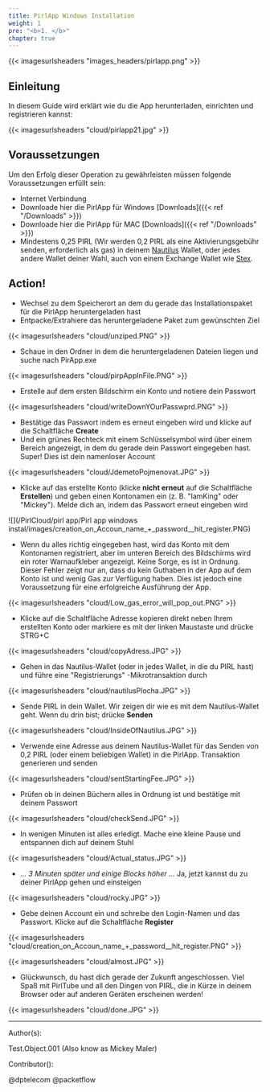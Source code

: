 ```yaml
---
title: PirlApp Windows Installation
weight: 1
pre: "<b>1. </b>"
chapter: true
---
```


{{< imagesurlsheaders "images_headers/pirlapp.png" >}}

## Einleitung

In diesem Guide wird erklärt wie du die App herunterladen, einrichten und registrieren kannst:

{{< imagesurlsheaders "cloud/pirlapp21.jpg" >}}

## Voraussetzungen

Um den Erfolg dieser Operation zu gewährleisten müssen folgende Voraussetzungen erfüllt sein:

* Internet Verbindung
* Downloade hier die PirlApp für Windows [Downloads]({{< ref "/Downloads" >}})
* Downloade hier die PirlApp für MAC [Downloads]({{< ref "/Downloads" >}})
* Mindestens 0,25 PIRL (Wir werden 0,2 PIRL als eine Aktivierungsgebühr senden, erforderlich als gas) in deinem [Nautilus](https://pirl.io/en/nautilus-wallet/) Wallet, oder jedes andere Wallet deiner Wahl, auch von einem Exchange Wallet wie [Stex](https://www.stex.com).

## Action!

* Wechsel zu dem Speicherort an dem du gerade das Installationspaket für die PirlApp heruntergeladen hast
* Entpacke/Extrahiere das heruntergeladene Paket zum gewünschten Ziel

{{< imagesurlsheaders "cloud/unziped.PNG"  >}}

* Schaue in den Ordner in dem die heruntergeladenen Dateien liegen und suche nach PirApp.exe

{{< imagesurlsheaders "cloud/pirpAppInFile.PNG"  >}}

* Erstelle auf dem ersten Bildschirm ein Konto und notiere dein Passwort

{{< imagesurlsheaders "cloud/writeDownYOurPasswprd.PNG"  >}}

* Bestätige das Passwort indem es erneut eingeben wird und klicke auf die Schaltfläche **Create**
* Und ein grünes Rechteck mit einem Schlüsselsymbol wird über einem Bereich angezeigt, in dem du gerade dein Passwort eingegeben hast. Super! Dies ist dein namenloser Account

{{< imagesurlsheaders "cloud/JdemetoPojmenovat.JPG"  >}}

* Klicke auf das erstellte Konto (klicke **nicht erneut** auf die Schaltfläche **Erstellen**) und geben einen Kontonamen ein (z. B. "IamKing" oder "Mickey"). Melde dich an, indem das Passwort erneut eingeben wird

![](/PirlCloud/pirl app/Pirl app windows instal/images/creation_on_Accoun_name_+_password__hit_register.PNG)

* Wenn du alles richtig eingegeben hast, wird das Konto mit dem Kontonamen registriert, aber im unteren Bereich des Bildschirms wird ein roter Warnaufkleber angezeigt. Keine Sorge, es ist in Ordnung. Dieser Fehler zeigt nur an, dass du kein Guthaben in der App auf dem Konto ist und wenig Gas zur Verfügung haben. Dies ist jedoch eine Voraussetzung für eine erfolgreiche Ausführung der App.

{{< imagesurlsheaders "cloud/Low_gas_error_will_pop_out.PNG"  >}}

* Klicke auf die Schaltfläche Adresse kopieren direkt neben Ihrem erstellten Konto oder markiere es mit der linken Maustaste und drücke STRG+C

{{< imagesurlsheaders "cloud/copyAdress.JPG"  >}}

* Gehen in das Nautilus-Wallet (oder in jedes Wallet, in die du PIRL hast) und führe eine "Registrierungs" -Mikrotransaktion durch

{{< imagesurlsheaders "cloud/nautilusPlocha.JPG"  >}}

* Sende PIRL in dein Wallet. Wir zeigen dir wie es mit dem Nautilus-Wallet geht. Wenn du drin bist; drücke **Senden**

{{< imagesurlsheaders "cloud/InsideOfNautilus.JPG"  >}}

* Verwende eine Adresse aus deinem Nautilus-Wallet für das Senden von 0,2 PIRL (oder einem beliebigen Wallet) in die PirlApp. Transaktion generieren und senden

{{< imagesurlsheaders "cloud/sentStartingFee.JPG"  >}}

* Prüfen ob in deinen Büchern alles in Ordnung ist und bestätige mit deinem Passwort

{{< imagesurlsheaders "cloud/checkSend.JPG"  >}}

* In wenigen Minuten ist alles erledigt. Mache eine kleine Pause und entspannen dich auf deinem Stuhl

{{< imagesurlsheaders "cloud/Actual_status.JPG"  >}}

* _*... 3 Minuten später und einige Blocks höher ...*_ Ja, jetzt kannst du zu deiner PirlApp gehen und einsteigen

{{< imagesurlsheaders "cloud/rocky.JPG"  >}}

* Gebe deinen Account ein und schreibe den Login-Namen und das Passwort. Klicke auf die Schaltfläche **Register**

{{< imagesurlsheaders "cloud/creation_on_Accoun_name_+_password__hit_register.PNG" >}}

{{< imagesurlsheaders "cloud/almost.JPG"  >}}

* Glückwunsch, du hast dich gerade der Zukunft angeschlossen. Viel Spaß mit PirlTube und all den Dingen von PIRL, die in Kürze in deinem Browser oder auf anderen Geräten erscheinen werden!

{{< imagesurlsheaders "cloud/done.JPG"  >}}

---

Author(s):

Test.Object.001 (Also know as Mickey Maler)

Contributor():

@dptelecom
@packetflow
